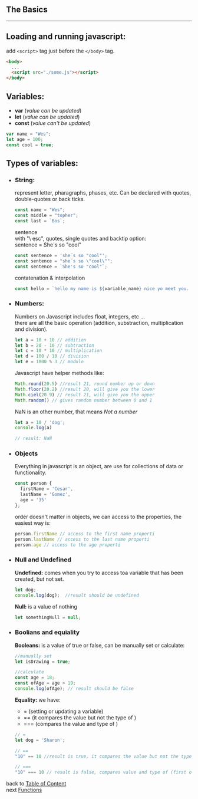 <a name="basics.md"></a>
## **The Basics**
---

<a name="loading"></a>
## Loading and running javascript:

add `<script>` tag just before the `</body>` tag.

```html
<body>
  ...
  <script src="./some.js"></script>
</body>
```

<a name="variables"></a>
## Variables:

- **var** (_value can be updated_)
- **let** (_value can be updated_)
- **const** (_value can't be updated_)

```js
var name = "Wes";
let age = 100;
const cool = true;
```

<a name="typpeOfVariables"></a>
## Types of variables:

<a name="strings"></a>
- ### String: 
  represent letter, pharagraphs, phases, etc. Can be declared with quotes, double-quotes or back ticks.

  ```js
  const name = "Wes";
  const middle = "topher";
  const last = `Bos`;
  ```

  sentence  
  with "\ esc", quotes, single quotes and backtip option:  
  sentence = She´s so "cool"

  ```js
  const sentence = 'she´s so "cool"';
  const sentence = "she´s so \"cool\"";
  const sentence = `She's so "cool"`;
  ```
  contatenation & interpolation  
  ```js
  const hello = `hello my name is ${variable_name} nice yo meet you. I'm ${30 + 5} years old` 
  ```

<a name="numbers"></a>
- ### Numbers:  
  Numbers on Javascript includes float, integers, etc ...  
  there are all the basic operation (addition, substraction, multiplication and division).

  ```js
  let a = 10 + 10 // addition
  let b = 20 - 10 // subtraction
  let c = 10 * 10 // multiplication
  let d = 100 / 10 // division
  let e = 1000 % 3 // modulo
  ```
  Javascript have helper methods like:  
  
  ```js
  Math.round(20.5) //result 21, round number up or down
  Math.floor(20.2) //result 20, will give you the lower
  Math.ciel(20.9) // result 21, will give you the upper
  Math.random() // gives random number between 0 and 1
  ```

  NaN is an other number, that means _Not a number_
  
  ```js
  let a = 10 / 'dog';
  console.log(a)

  // result: NaN
  ```

<a name="objects"></a> 
- ### Objects 
  Everything in javascript is an object, are use for collections of data or functionality.

  ```js
  const person {
    firstName = 'Cesar',
    lastName = 'Gomez',
    age = '35'
  };
  ```
  order doesn't matter in objects, we can access to the properties, the easiest way is:

  ```js
  person.firstName // access to the first name properti
  person.lastName // access to the last name properti
  person.age // access to the age properti
  ```

<a name="null_undefined"></a> 
- ### Null and Undefined  
  **Undefined:** comes when you try to access toa variable that has been created, but not set.

  ```js
  let dog;
  console.log(dog);  //result should be undefined
  ```

  **Null:** is a value of nothing  

  ```js
  let somethingNull = null; 
  ```
<a name="booleans"></a> 
- ### Boolians and equiality  

  **Booleans:**  is a value of true or false, can be manually set or calculate:

  ```js
  //manually set
  let isDrawing = true;

  //calculate
  const age = 18;
  const ofAge = age > 19;
  console.log(ofAge); // result should be false
  ```

  **Equality:** we have:  
  - = (setting or updating a variable)
  - == (it compares the value but not the type of )
  - === (compares the value and type of )

  ```js
  // =
  let dog = 'Sharon';

  // ==
  "10" == 10 //result is true, it compares the value but not the type of (both values are 10)

  // ===
  "10" === 10 // result is false, compares value and type of (first one is string, second one is number)
  ```  

back to [Table of Content](tableOfContent.md)  
next [Functions](02_functions.md)  
